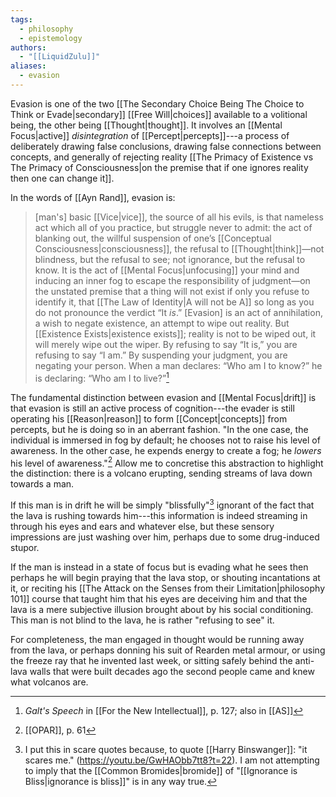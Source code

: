 ```yaml
---
tags:
  - philosophy
  - epistemology
authors:
  - "[[LiquidZulu]]"
aliases:
  - evasion
---
```

Evasion is one of the two [[The Secondary Choice Being The Choice to Think or Evade|secondary]] [[Free Will|choices]] available to a volitional being, the other being [[Thought|thought]]. It involves an [[Mental Focus|active]] *disintegration* of [[Percept|percepts]]---a process of deliberately drawing false conclusions, drawing false connections between concepts, and generally of rejecting reality [[The Primacy of Existence vs The Primacy of Consciousness|on the premise that if one ignores reality then one can change it]].

In the words of [[Ayn Rand]], evasion is:
>\[man's] basic [[Vice|vice]], the source of all his evils, is that nameless act which all of you practice, but struggle never to admit: the act of blanking out, the willful suspension of one’s [[Conceptual Consciousness|consciousness]], the refusal to [[Thought|think]]—not blindness, but the refusal to see; not ignorance, but the refusal to know. It is the act of [[Mental Focus|unfocusing]] your mind and inducing an inner fog to escape the responsibility of judgment—on the unstated premise that a thing will not exist if only you refuse to identify it, that [[The Law of Identity|A will not be A]] so long as you do not pronounce the verdict “It _is_.” \[Evasion] is an act of annihilation, a wish to negate existence, an attempt to wipe out reality. But [[Existence Exists|existence exists]]; reality is not to be wiped out, it will merely wipe out the wiper. By refusing to say “It is,” you are refusing to say “I am.” By suspending your judgment, you are negating your person. When a man declares: “Who am I to know?” he is declaring: “Who am I to live?”[^1]

The fundamental distinction between evasion and [[Mental Focus|drift]] is that evasion is still an active process of cognition---the evader is still operating his [[Reason|reason]] to form [[Concept|concepts]] from percepts, but he is doing so in an aberrant fashion. "In the one case, the individual is immersed in fog by default; he chooses not to raise his level of awareness. In the other case, he expends energy to create a fog; he *lowers* his level of awareness."[^2] Allow me to concretise this abstraction to highlight the distinction: there is a volcano erupting, sending streams of lava down towards a man. 

If this man is in drift he will be simply "blissfully"[^3] ignorant of the fact that the lava is rushing towards him---this information is indeed streaming in through his eyes and ears and whatever else, but these sensory impressions are just washing over him, perhaps due to some drug-induced stupor. 

If the man is instead in a state of focus but is evading what he sees then perhaps he will begin praying that the lava stop, or shouting incantations at it, or reciting his [[The Attack on the Senses from their Limitation|philosophy 101]] course that taught him that his eyes are deceiving him and that the lava is a mere subjective illusion brought about by his social conditioning. This man is not blind to the lava, he is rather "refusing to see" it.

For completeness, the man engaged in thought would be running away from the lava, or perhaps donning his suit of Rearden metal armour, or using the freeze ray that he invented last week, or sitting safely behind the anti-lava walls that were built decades ago the second people came and knew what volcanos are.

[^1]: *Galt's Speech* in [[For the New Intellectual]], p. 127; also in [[AS]]
[^2]: [[OPAR]], p. 61
[^3]: I put this in scare quotes because, to quote [[Harry Binswanger]]: "it scares me." (https://youtu.be/GwHAObb7tt8?t=22). I am not attempting to imply that the [[Common Bromides|bromide]] of "[[Ignorance is Bliss|ignorance is bliss]]" is in any way true.